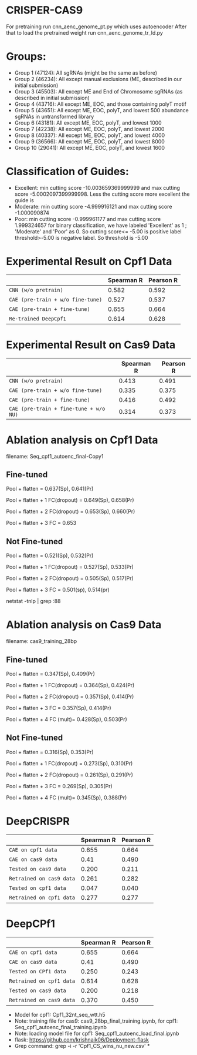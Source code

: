 # CRISPER-CAS9

For pretraining run cnn_aenc_genome_pt.py which uses autoencoder
After that to load the pretrained weight run cnn_aenc_genome_tr_ld.py

# Groups:

- Group 1 (47124): All sgRNAs (might be the same as before)
- Group 2 (46234): All except manual exclusions (ME, described in our initial submission)
- Group 3 (45503): All except ME and End of Chromosome sgRNAs (as described in initial submission)
- Group 4 (43716): All except ME, EOC, and those containing polyT motif 
- Group 5 (43651): All except ME, EOC, polyT, and lowest 500 abundance sgRNAs in untransformed library
- Group 6 (43181): All except ME, EOC, polyT, and lowest 1000
- Group 7 (42238): All except ME, EOC, polyT, and lowest 2000  
- Group 8 (40337): All except ME, EOC, polyT, and lowest 4000  
- Group 9 (36566): All except ME, EOC, polyT, and lowest 8000 
- Group 10 (29041): All except ME, EOC, polyT, and lowest 1600

# Classification of Guides:
- Excellent: min cutting score -10.003659369999999 and max cutting score  -5.0002097399999998. Less the cutting score more                  excellent the guide is
- Moderate: min cutting score -4.999916121 and max cutting score -1.000090874 
- Poor: min cutting score -0.999961177 and max cutting score 1.999324657
for binary classification, we have labeled 'Excellent' as 1 ; 'Moderate' and 'Poor' as 0. So cutting score<= -5.00 is positive label threshold>-5.00 is negative label. So threshold is -5.00

# Experimental Result on Cpf1 Data

|  | Spearman R | Pearson R |  
| --- | --- | --- |
| `CNN (w/o pretrain)` | 0.582 |  0.592 |
| `CAE (pre-train + w/o fine-tune)` | 0.527 | 0.537 |
| `CAE (pre-train + fine-tune)` | 0.655 |  0.664 |
| `Re-trained DeepCpf1` | 0.614 |  0.628 |

# Experimental Result on Cas9 Data

|  | Spearman R | Pearson R |  
| --- | --- | --- |
| `CNN (w/o pretrain)` | 0.413 |  0.491 |
| `CAE (pre-train + w/o fine-tune)` | 0.335 | 0.375 |
| `CAE (pre-train + fine-tune)` | 0.416 | 0.492  |
| `CAE (pre-train + fine-tune + w/o NU)` | 0.314 | 0.373  |

# Ablation analysis on Cpf1 Data
filename: Seq_cpf1_autoenc_final-Copy1
## Fine-tuned
Pool + flatten = 0.637(Sp), 0.641(Pr)

Pool + flatten + 1 FC(dropout) = 0.649(Sp), 0.658(Pr)

Pool + flatten + 2 FC(dropout) = 0.653(Sp), 0.660(Pr)

Pool + flatten + 3 FC = 0.653

## Not Fine-tuned
Pool + flatten = 0.521(Sp), 0.532(Pr)

Pool + flatten + 1 FC(dropout) = 0.527(Sp), 0.533(Pr)

Pool + flatten + 2 FC(dropout) = 0.505(Sp), 0.517(Pr)

Pool + flatten + 3 FC = 0.501(sp), 0.514(pr)

netstat -tnlp | grep :88

# Ablation analysis on Cas9 Data
filename: cas9_training_28bp
## Fine-tuned
Pool + flatten = 0.347(Sp), 0.409(Pr)

Pool + flatten + 1 FC(dropout) = 0.364(Sp), 0.424(Pr)

Pool + flatten + 2 FC(dropout) = 0.357(Sp), 0.414(Pr)

Pool + flatten + 3 FC =  0.357(Sp), 0.414(Pr)

Pool + flatten + 4 FC (mult)=  0.428(Sp), 0.503(Pr)

## Not Fine-tuned
Pool + flatten = 0.316(Sp), 0.353(Pr)

Pool + flatten + 1 FC(dropout) = 0.273(Sp), 0.310(Pr)

Pool + flatten + 2 FC(dropout) = 0.261(Sp), 0.291(Pr)

Pool + flatten + 3 FC =  0.269(Sp), 0.305(Pr)

Pool + flatten + 4 FC (mult)=  0.345(Sp), 0.388(Pr)

# DeepCRISPR
       
|  | Spearman R | Pearson R |  
| --- | --- | --- |
| `CAE on cpf1 data` | 0.655 |  0.664 |
| `CAE on cas9 data` | 0.41 |  0.490 |
| `Tested on cas9 data` | 0.200 |  0.211 |
| `Retrained on cas9 data` | 0.261 |  0.282 |
| `Tested on cpf1 data` | 0.047 |  0.040 |
| `Retrained on cpf1 data` | 0.277 |  0.277 |

# DeepCPf1
       
|  | Spearman R | Pearson R |  
| --- | --- | --- |
| `CAE on cpf1 data` | 0.655 |  0.664 |
| `CAE on cas9 data` | 0.41 |  0.490 |
| `Tested on CPf1 data` | 0.250 |  0.243 |
| `Retrained on cpf1 data` | 0.614 |  0.628 |
| `Tested on cas9 data` | 0.200 |  0.218 |
| `Retrained on cas9 data` | 0.370 |  0.450 |

* Model for cpf1: Cpf1_32nt_seq_wtt.h5
* Note: training file for cas9: cas9_28bp_final_training.ipynb, for cpf1: Seq_cpf1_autoenc_final_training.ipynb
* Note: loading model file for cpf1: Seq_cpf1_autoenc_load_final.ipynb
* flask: https://github.com/krishnaik06/Deployment-flask
* Grep command: grep -i -r 'Cpf1_CS_wins_nu_new.csv' *
